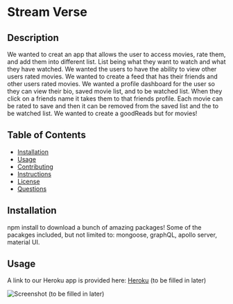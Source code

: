 # Stream Verse

## Description

We wanted to creat an app that allows the user to access movies, rate them, and add them into different list. List being what they want to watch and what they have watched. We wanted the users to have the ability to view other users rated movies. We wanted to create a feed that has their friends and other users rated movies. We wanted a profile dashboard for the user so they can view their bio, saved movie list, and to be watched list. When they click on a friends name it takes them to that friends profile. Each movie can be rated to save and then it can be removed from the saved list and the to be watched list. We wanted to create a goodReads but for movies!

## Table of Contents
* [Installation](#installation)
* [Usage](#usage)
* [Contributing](#contributing)
* [Instructions](#instructions)
* [License](#license)
* [Questions](#questions)

## Installation

npm install to download a bunch of amazing packages! Some of the pacakges included, but not limited to: mongoose, graphQL, apollo server, material UI.

## Usage

A link to our Heroku app is provided here: [Heroku]() (to be filled in later)

![Screenshot]() (to be filled in later)
